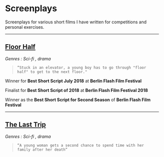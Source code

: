 # Screenplays

Screenplays for various short films I have written for competitions and personal exercises.

----
##  [Floor Half](ibrahim_floor_half_5_pager.pdf)
*Genres : Sci-fi , drama*
>     “Stuck in an elevator, a young boy has to go through "floor half" to get to the next floor."

Winner for **Best Short Script July 2018** at **Berlin Flash Film Festival**

Finalist for **Best Short Script of 2018** at **Berlin Flash Film Festival 2018**

Winner as the **Best Short Script for Second Season** of **Berlin Flash Film Festival**

----
##  [The Last Trip](ibrahim_last_trip_5_pager.pdf)
*Genres : Sci-fi , drama*
>     “A young woman gets a second chance to spend time with her family after her death”



